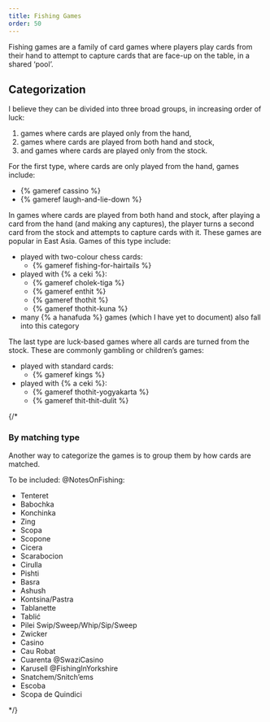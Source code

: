 ```yaml
---
title: Fishing Games
order: 50
---
```


<p class="lead">
Fishing games are a family of card games where players play cards from their hand to attempt to capture cards that are face-up on the table, in a shared ‘pool’.
</p>

## Categorization

I believe they can be divided into three broad groups, in increasing order of luck:

1. games where cards are played only from the hand,
2. games where cards are played from both hand and stock,
3. and games where cards are played only from the stock.

For the first type, where cards are only played from the hand, games include:

- {% gameref cassino %}
- {% gameref laugh-and-lie-down %}

In games where cards are played from both hand and stock, after playing a card from the hand (and making any captures), the player turns a second card from the stock and attempts to capture cards with it. These games are popular in East Asia. Games of this type include:

- played with two-colour chess cards: 
    - {% gameref fishing-for-hairtails %}
- played with {% a ceki %}:
    - {% gameref cholek-tiga %}
    - {% gameref enthit %}
    - {% gameref thothit %}
    - {% gameref thothit-kuna %}
- many {% a hanafuda %} games (which I have yet to document) also fall into this category

The last type are luck-based games where all cards are turned from the stock.  These are commonly gambling or children’s games:

- played with standard cards:
    - {% gameref kings %}
- played with {% a ceki %}:
    - {% gameref thothit-yogyakarta %}
    - {% gameref thit-thit-dulit %}

{/*
### By matching type

Another way to categorize the games is to group them by how cards are matched.

To be included:
@NotesOnFishing:
- Tenteret
- Babochka
- Konchinka
- Zing
- Scopa
- Scopone
- Cicera
- Scarabocion
- Cirulla
- Pishti
- Basra
- Ashush
- Kontsina/Pastra
- Tablanette
- Tablić
- Pilei Swip/Sweep/Whip/Sip/Sweep
- Zwicker
- Casino
- Cau Robat
- Cuarenta
@SwaziCasino
- Karusell
@FishingInYorkshire
- Snatchem/Snitch’ems
- Escoba
- Scopa de Quindici

 */}
